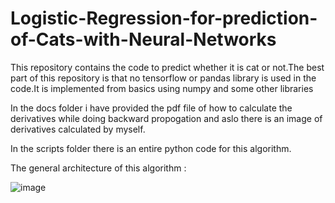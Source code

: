# Logistic-Regression-for-prediction-of-Cats-with-Neural-Networks
This repository contains the code to predict whether it is cat or not.The best part of this repository is that no tensorflow or pandas library is used in the code.It is implemented from basics using numpy and some other libraries

In the docs folder i have provided the pdf file of how to calculate the derivatives while doing backward propogation and aslo there is an image of derivatives calculated by myself.

In the scripts folder there is an entire python code for this algorithm.

The general architecture of this algorithm :

![image](https://user-images.githubusercontent.com/62217310/132103771-f299b6c3-1c9f-433f-b71d-d606cf695e07.png)

